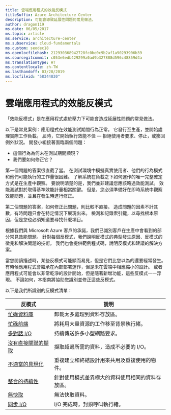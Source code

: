 ```yaml
---
title: 雲端應用程式的效能反模式
titleSuffix: Azure Architecture Center
description: 可能會導致延展性問題的常見做法。
author: dragon119
ms.date: 06/05/2017
ms.topic: article
ms.service: architecture-center
ms.subservice: cloud-fundamentals
ms.custom: seodec18
ms.openlocfilehash: 212930368942728fc0be0c9b2af1a90293906b39
ms.sourcegitcommit: c053e6edb429299a0ad9b327888d596c48859d4a
ms.translationtype: HT
ms.contentlocale: zh-TW
ms.lasthandoff: 03/20/2019
ms.locfileid: "58344830"
---
```

# <a name="performance-antipatterns-for-cloud-applications"></a>雲端應用程式的效能反模式

「效能反模式」是在應用程式處於壓力下可能會造成延展性問題的常見做法。

以下是常見案例：應用程式在效能測試期間行為正常。 它發行至生產，並開始處理實際工作負載。 屆時，它開始執行效能不佳 &mdash; 拒絕使用者要求、停止，或擲回例外狀況。 開發小組接著面臨兩個問題：

- 這個行為為何未在測試期間顯現？
- 我們要如何修正它？

第一個問題的答案很直截了當。 在測試環境中模擬真實使用者、他們的行為模式和他們可能執行的工作量很困難。 了解系統在負載之下如何運作的唯一完整確定方式是在生產中觀察。 要說明清楚的是，我們並非建議您應該略過效能測試。 效能測試對於取得基準效能計量相當關鍵。 但是，您必須準備好在即時系統中觀察效能問題，並且在發生時進行修正。

第二個問題的答案，如何修正此問題，則比較不直接。 造成問題的因素不計其數，有時問題只會在特定情況下展現出來。 檢測和記錄索引鍵，以尋找根本原因，但是您也必須知道要尋找什麼項目。

根據我們與 Microsoft Azure 客戶的承諾，我們已識別客戶在生產中會看到的部分常見效能問題。 針對每個反模式，我們說明反模式的典型發生原因、反模式的徵兆和解決問題的技術。 我們也會提供範例程式碼，說明反模式和建議的解決方案。

當您閱讀描述時，某些反模式可能顯而易見，但是它們比您以為的還要經常發生。 有時候應用程式會繼承在內部部署運作，但是未在雲端中相應縮小的設計。 或者應用程式可能會以非常乾淨的設計開始，但是隨著新增功能，這些反模式一一浮現。 不論如何，本指南將協助您識別並修正這些反模式。

以下是我們所識別的反模式清單：

| 反模式 | 說明 |
|-------------|-------------|
| [忙碌資料庫][BusyDatabase] | 卸載太多處理到資料存放區。 |
| [忙碌前端][BusyFrontEnd] | 將耗用大量資源的工作移至背景執行緒。 |
| [多對話 I/O][ChattyIO] | 持續傳送許多小型網路要求。 |
| [沒有直接關聯的擷取][ExtraneousFetching] | 擷取超過所需的資料，造成不必要的 I/O。 |
| [不適當的具現化][ImproperInstantiation] | 重複建立和終結設計用來共用及重複使用的物件。 |
| [整合的持續性][MonolithicPersistence] | 針對使用模式差異極大的資料使用相同的資料存放區。 |
| [無快取][NoCaching] | 無法快取資料。 |
| [同步 I/O][SynchronousIO] | I/O 完成時，封鎖呼叫執行緒。 |

[BusyDatabase]: ./busy-database/index.md
[BusyFrontEnd]: ./busy-front-end/index.md
[ChattyIO]: ./chatty-io/index.md
[ExtraneousFetching]: ./extraneous-fetching/index.md
[ImproperInstantiation]: ./improper-instantiation/index.md
[MonolithicPersistence]: ./monolithic-persistence/index.md
[NoCaching]: ./no-caching/index.md
[SynchronousIO]: ./synchronous-io/index.md
